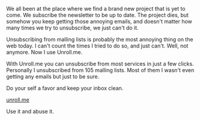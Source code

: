 We all been at the place where we find a brand new project that is yet to come. We subscribe the newsletter to be up to date. The project dies, but somehow you keep getting those annoying emails, and doesn't matter how many times we try to unsubscribe, we just can't do it.

Unsubscribing from malling lists is probably the most annoying thing on the web today. I can't count the times I tried to do so, and just can't. Well, not anymore. Now I use Unroll.me.

With Unroll.me you can unsubscribe from most services in just a few clicks. Personally I unsubscribed from 105 malling lists. Most of them I wasn't even getting any emails but just to be sure.

Do your self a favor and keep your inbox clean.

<i class="icon-external-link"></i> [unroll.me](https://unroll.me/)

Use it and abuse it.